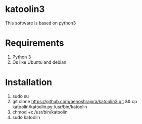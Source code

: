 # katoolin3
This software is based on python3 


# Requirements
1. Python 3
2. Os like Ubuntu and debian



# Installation
1. sudo su
2. git clone https://github.com/aenoshrajora/katoolin3.git && cp katoolin/katoolin.py /usr/bin/katoolin
3. chmod +x /usr/bin/katoolin
4. sudo katoolin
   


